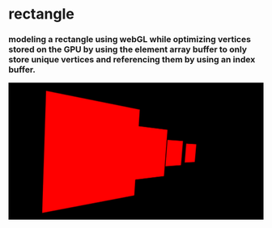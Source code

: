 # rectangle
### modeling a rectangle using webGL while optimizing vertices stored on the GPU by using the element array buffer to only store unique vertices and referencing them by using an index buffer. 

![alt text](../../images/rectangle.png "Description goes here")

